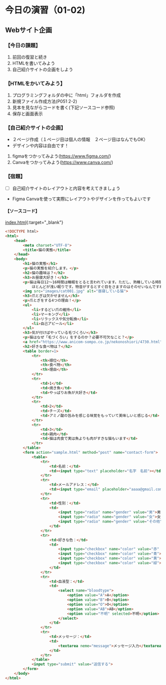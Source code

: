 # 今日の演習（01-02)

## Webサイト企画

### **【今日の課題】**

  1. 前回の復習と続き
  2. HTMLを書いてみよう
  3. 自己紹介サイトの企画をしよう

### **【HTMLをかいてみよう】**

  1. プログラミングフォルダの中に「html」フォルダを作成
  2. 新規ファイル作成方法(P051 2-2)
  3. 見本を見ながらコードを書く(下記ソースコード参照)
  4. 保存と画面表示

### **【自己紹介サイトの企画】**

- ２ページ作成（１ページ目は個人の情報　２ページ目はなんでもOK）
- デザインや内容は自由です！
  
1. figmaをつかってみよう(https://www.figma.com/)
2. Canvaをつかってみよう(https://www.canva.com/)

### **【宿題】**

- [ ] 自己紹介サイトのレイアウトと内容を考えてきましょう
- Figma Canvaを使って実際にレイアウトやデザインを作ってもよいです
  
#### **【ソースコード】**

[index.html](index.html){:target="_blank"}

```html
<!DOCTYPE html>
<html>
    <head>
        <meta charset="UTF-8">
        <title>猫の実態</title>
    </head>
    <body>
        <h1>猫の実態</h1>
        <p>猫の実態を紹介します。</p>
        <h2>猫の趣味は？</h2>
        <h3>お昼寝大好き！</h3>
        <p>猫は毎日12～16時間は睡眠をとると言われています。ただし、熟睡している時間は意外と少なく、
            ほとんどが浅い眠りです。物音がするとすぐ目をさますのはそのせいなんですね。</p>
        <img src="images/cat001.jpg" alt="昼寝している猫">
        <h3>爪とぎは欠かせません</h3>
        <p>爪とぎをする4つの理由！</p>
        <ul>
            <li>するどい爪の維持</li>
            <li>マーキング</li>
            <li>リラックスや気分転換</li>
            <li>自己アピール</li>
        </ul>
        <h3>気が付けばやっている毛づくろい</h3>
        <p>猫はなぜ「毛づくろい」をするのか？必要不可欠なこと？</p>
        <a href="https://www.anicom-sompo.co.jp/nekonoshiori/4730.html">猫との暮らし大百科</a>
        <h2>好きな食べ物は？</h2>
        <table border=1>
            <tr>
                <th>順位</th>
                <th>食べ物</th>
                <th>理由</th>
            </tr>
            <tr>
                <td>1</td>
                <td>焼き魚</td>
                <td>やっぱりお魚が大好き</td>
            </tr>
            <tr>
                <td>2</td>
                <td>チーズ</td>
                <td>アミノ酸の旨みを感じる味覚をもっていて美味しいと感じる</td>
            </tr>
            <tr>
                <td>3</td>
                <td>鶏肉</td>
                <td>猫は肉食で実は魚よりも肉がすきな猫もいます</td>
            </tr>
        </table>
        <form action="sample.html" method="post" name="contact-form">
            <table>
                <tr>
                    <td>名前：</td>
                    <td><input type="text" placeholder="名字　名前"></td>
                </tr>
                <tr>
                    <td>メールアドレス：</td>
                    <td><input type="email" placeholder="aaaa@gmail.com"></td>
                </tr>
                <tr>
                    <td>性別：</td>
                    <td>
                        <input type="radio" name="gender" value="男">男
                        <input type="radio" name="gender" value="女">女
                        <input type="radio" name="gender" value="その他">その他
                    </td>
                </tr>
                <tr>
                    <td>好きな色：</td>
                    <td>
                        <input type="checkbox" name="color" value="赤" checked>赤
                        <input type="checkbox" name="color" value="青">青
                        <input type="checkbox" name="color" value="黄">黄
                        <input type="checkbox" name="color" value="緑">緑
                    </td>
                </tr>
                <tr>
                    <td>血液型：</td>
                    <td>
                        <select name="bloodtype">
                            <option value="A">A</option>
                            <option value="B">B</option>
                            <option value="O">O</option>
                            <option value="AB">AB</option>
                            <option value="不明" selected>不明</option>
                        </select>
                    </td>
                </tr>
                <tr>
                    <td>メッセージ：</td>
                    <td>
                        <textarea neme="message">メッセージ入力</textarea>
                    </td>
                </tr>
            </table>
            <input type="submit" value="送信する">
        </form>
    </body>
</html>

```

<!-- #### **【結果】**   -->

<!-- - [ ] 実行して、「リスト一覧」の文字が表示されること   -->

<!-- ![結果](img/01_result.png) -->
